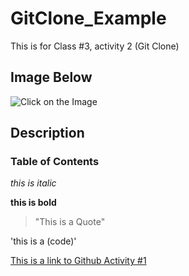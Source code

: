 # GitClone_Example
This is for Class #3, activity 2 (Git Clone)


## Image Below
![Click on the Image](https://www.google.com/search?q=diljit+dosanjh&sxsrf=APq-WBuhCpiib6GZoRMFfBTmH6PnVjjmUA:1647509583713&source=lnms&tbm=isch&sa=X&ved=2ahUKEwjr5YC868z2AhWCzzgGHUpaACYQ_AUoAnoECAIQBA&biw=1500&bih=849&dpr=2#imgrc=sL8EojQR1YtUhM)

## Description

### Table of Contents

*this is italic*

**this is bold**

> "This is a Quote"

'this is a (code)'

[This is a link to Github Activity #1](https://github.com/parvinderrakhra/Activity_1)
